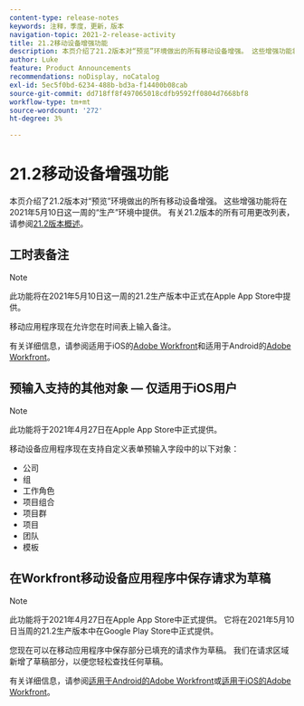 ```yaml
---
content-type: release-notes
keywords: 注释，季度，更新，版本
navigation-topic: 2021-2-release-activity
title: 21.2移动设备增强功能
description: 本页介绍了21.2版本对“预览”环境做出的所有移动设备增强。 这些增强功能将在2021年5月10日这一周的“生产”环境中提供。 有关21.2版本中可用的所有更改列表，请参阅21.2版本概述。
author: Luke
feature: Product Announcements
recommendations: noDisplay, noCatalog
exl-id: 5ec5f0bd-6234-488b-bd3a-f14400b08cab
source-git-commit: dd718ff8f497065018cdfb9592ff0804d7668bf8
workflow-type: tm+mt
source-wordcount: '272'
ht-degree: 3%

---
```


# 21.2移动设备增强功能

本页介绍了21.2版本对“预览”环境做出的所有移动设备增强。 这些增强功能将在2021年5月10日这一周的“生产”环境中提供。 有关21.2版本的所有可用更改列表，请参阅[21.2版本概述](../../../product-announcements/product-releases/21.2-release-activity/21-2-release-overview.md)。

## 工时表备注

>[!NOTE]
>
>此功能将在2021年5月10日这一周的21.2生产版本中正式在Apple App Store中提供。

移动应用程序现在允许您在时间表上输入备注。

有关详细信息，请参阅适用于iOS的[Adobe Workfront](../../../workfront-basics/mobile-apps/using-the-workfront-mobile-app/workfront-for-ios.md)和适用于Android的[Adobe Workfront](../../../workfront-basics/mobile-apps/using-the-workfront-mobile-app/workfront-for-android.md)。

## 预输入支持的其他对象 — 仅适用于iOS用户

>[!NOTE]
>
>此功能将于2021年4月27日在Apple App Store中正式提供。

移动设备应用程序现在支持自定义表单预输入字段中的以下对象：

* 公司
* 组
* 工作角色
* 项目组合
* 项目群
* 项目
* 团队
* 模板

## 在Workfront移动设备应用程序中保存请求为草稿

>[!NOTE]
>
>此功能将于2021年4月27日在Apple App Store中正式提供。 它将在2021年5月10日当周的21.2生产版本中在Google Play Store中正式提供。

您现在可以在移动应用程序中保存部分已填充的请求作为草稿。 我们在请求区域新增了草稿部分，以便您轻松查找任何草稿。

有关详细信息，请参阅[适用于Android的Adobe Workfront](../../../workfront-basics/mobile-apps/using-the-workfront-mobile-app/workfront-for-android.md)或[适用于iOS的Adobe Workfront](../../../workfront-basics/mobile-apps/using-the-workfront-mobile-app/workfront-for-ios.md)。
